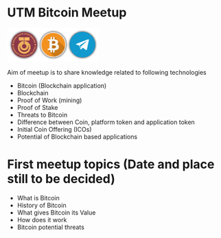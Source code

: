 # UTM Bitcoin Meetup 
[![N|Solid](https://raw.githubusercontent.com/muradtariq-tk/UTMBitcoinMeetup/master/logos.png)](https://http://telegram.me/utmbitcoinmeetup)

Aim of meetup is to share knowledge related to following technologies

 - Bitcoin (Blockchain application)
 - Blockchain
 - Proof of Work (mining)
 - Proof of Stake 
 - Threats to Bitcoin
 - Difference between Coin, platform token and application token
 - Initial Coin Offering (ICOs)
 - Potential of Blockchain based applications


# First meetup topics (Date and place still to be decided)
- What is Bitcoin
- History of Bitcoin
- What gives Bitcoin its Value
- How does it work
- Bitcoin potential threats